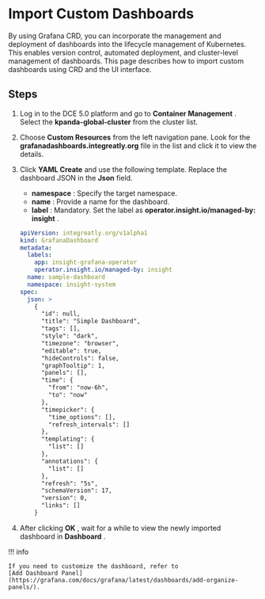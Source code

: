 # Import Custom Dashboards

By using Grafana CRD, you can incorporate the management and deployment of dashboards into the lifecycle management of Kubernetes. This enables version control, automated deployment, and cluster-level management of dashboards. This page describes how to import custom dashboards using CRD and the UI interface.

## Steps

1. Log in to the DCE 5.0 platform and go to __Container Management__ . Select the __kpanda-global-cluster__ from the cluster list.

2. Choose __Custom Resources__ from the left navigation pane. Look for the __grafanadashboards.integreatly.org__ 
   file in the list and click it to view the details.

3. Click __YAML Create__ and use the following template. Replace the dashboard JSON in the __Json__ field.

    - __namespace__ : Specify the target namespace.
    - __name__ : Provide a name for the dashboard.
    - __label__ : Mandatory. Set the label as __operator.insight.io/managed-by: insight__ .

    ```yaml
    apiVersion: integreatly.org/v1alpha1
    kind: GrafanaDashboard
    metadata:
      labels:
        app: insight-grafana-operator
        operator.insight.io/managed-by: insight
      name: sample-dashboard
      namespace: insight-system
    spec:
      json: >
        {
          "id": null,
          "title": "Simple Dashboard",
          "tags": [],
          "style": "dark",
          "timezone": "browser",
          "editable": true,
          "hideControls": false,
          "graphTooltip": 1,
          "panels": [],
          "time": {
            "from": "now-6h",
            "to": "now"
          },
          "timepicker": {
            "time_options": [],
            "refresh_intervals": []
          },
          "templating": {
            "list": []
          },
          "annotations": {
            "list": []
          },
          "refresh": "5s",
          "schemaVersion": 17,
          "version": 0,
          "links": []
        }
    ```

4. After clicking __OK__ , wait for a while to view the newly imported dashboard in __Dashboard__ .

!!! info

    If you need to customize the dashboard, refer to
    [Add Dashboard Panel](https://grafana.com/docs/grafana/latest/dashboards/add-organize-panels/).
